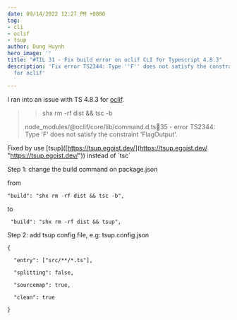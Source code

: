 ```yaml
---
date: 09/14/2022 12:27 PM +0800
tag:
- cli
- oclif
- tsup
author: Dung Huynh
hero_image: ''
title: "#TIL 31 - Fix build error on oclif CLI for Typescript 4.8.3"
description: 'Fix error TS2344: Type ''F'' does not satisfy the constraint ''FlagOutput''
  for oclif'

---
```

I ran into an issue with TS 4.8.3 for [oclif](https://github.com/oclif/oclif/issues/720 "oclif"). 

> > shx rm -rf dist && tsc -b
>
> node_modules/@oclif/core/lib/command.d.ts:100:35 - error TS2344: Type 'F' does not satisfy the constraint 'FlagOutput'.

Fixed by use \[tsup\]([https://tsup.egoist.dev/](https://tsup.egoist.dev/ "https://tsup.egoist.dev/")) instead of \`tsc\`

Step 1:  change the build command on package.json

from

    "build": "shx rm -rf dist && tsc -b",

to

     "build": "shx rm -rf dist && tsup",

Step 2: add tsup config file, e.g: tsup.config.json

    {
    
      "entry": ["src/**/*.ts"],
    
      "splitting": false,
    
      "sourcemap": true,
    
      "clean": true
    
    }